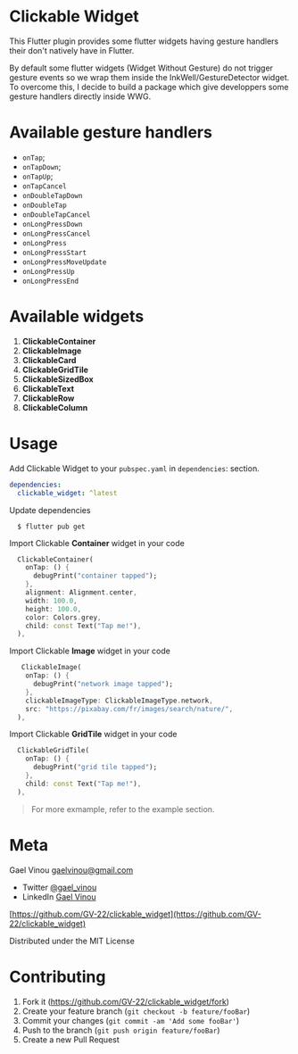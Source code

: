 # Clickable Widget

This Flutter plugin provides some flutter widgets having gesture handlers their don't natively have in Flutter.

By default some flutter widgets (Widget Without Gesture) do not trigger gesture events so we wrap them inside the InkWell/GestureDetector widget. To overcome this, I decide to build a package which give developpers some gesture handlers directly inside WWG.

# Available gesture handlers

- `onTap`;
- `onTapDown`;
- `onTapUp`;
- `onTapCancel`
- `onDoubleTapDown`
- `onDoubleTap`
- `onDoubleTapCancel`
- `onLongPressDown`
- `onLongPressCancel`
- `onLongPress`
- `onLongPressStart`
- `onLongPressMoveUpdate`
- `onLongPressUp`
- `onLongPressEnd`

# Available widgets

1. **ClickableContainer**
2. **ClickableImage**
3. **ClickableCard**
4. **ClickableGridTile**
5. **ClickableSizedBox**
6. **ClickableText**
7. **ClickableRow**
8. **ClickableColumn**

# Usage

Add Clickable Widget to your `pubspec.yaml` in `dependencies`: section.

```yaml
dependencies:
  clickable_widget: ^latest
```

Update dependencies

```
  $ flutter pub get
```

Import Clickable **Container** widget in your code

```dart
  ClickableContainer(
    onTap: () {
      debugPrint("container tapped");
    },
    alignment: Alignment.center,
    width: 100.0,
    height: 100.0,
    color: Colors.grey,
    child: const Text("Tap me!"),
  ),
```

Import Clickable **Image** widget in your code

```dart
   ClickableImage(
    onTap: () {
      debugPrint("network image tapped");
    },
    clickableImageType: ClickableImageType.network,
    src: "https://pixabay.com/fr/images/search/nature/",
  ),
```

Import Clickable **GridTile** widget in your code

```dart
  ClickableGridTile(
    onTap: () {
      debugPrint("grid tile tapped");
    },
    child: const Text("Tap me!"),
  ),
```

> For more exmample, refer to the example section.

# Meta

Gael Vinou [gaelvinou@gmail.com](mailto:gaelvinou@gmail.com)

- Twitter [@gael_vinou](https://twitter.com/gael_vinou)
- LinkedIn [Gael Vinou](https://twitter.com/gael_vinou)

[https://github.com/GV-22/clickable_widget](https://github.com/GV-22/clickable_widget)

Distributed under the MIT License

# Contributing

1. Fork it (<https://github.com/GV-22/clickable_widget/fork>)
2. Create your feature branch (`git checkout -b feature/fooBar`)
3. Commit your changes (`git commit -am 'Add some fooBar'`)
4. Push to the branch (`git push origin feature/fooBar`)
5. Create a new Pull Request
